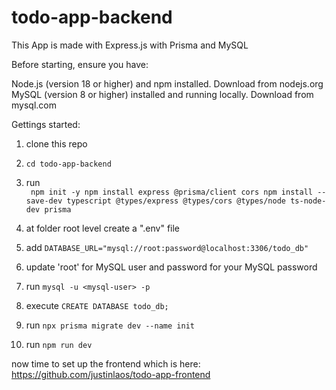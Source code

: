 # todo-app-backend

This App is made with Express.js with Prisma and MySQL

Before starting, ensure you have:

Node.js (version 18 or higher) and npm installed. Download from nodejs.org
MySQL (version 8 or higher) installed and running locally. Download from mysql.com

Gettings started:

1. clone this repo
2. ``cd todo-app-backend ``
3. run  
`` 
    npm init -y
    npm install express @prisma/client cors
    npm install --save-dev typescript @types/express @types/cors @types/node ts-node-dev prisma 
``

4. at folder root level create a ".env" file
5. add ``` DATABASE_URL="mysql://root:password@localhost:3306/todo_db" ```
6. update 'root' for MySQL user and password for your MySQL password
7. run `` mysql -u <mysql-user> -p ``
8. execute `` CREATE DATABASE todo_db; ``
9. run ``npx prisma migrate dev --name init ``
10. run `` npm run dev ``

now time to set up the frontend which is here: https://github.com/justinlaos/todo-app-frontend


